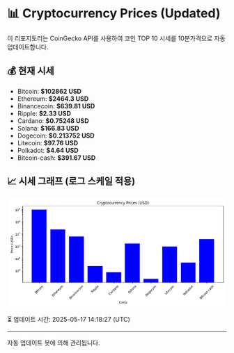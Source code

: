 
# 📊 Cryptocurrency Prices (Updated)

이 리포지토리는 CoinGecko API를 사용하여 코인 TOP 10 시세를 10분가격으로 자동 업데이트합니다.

## 💰 현재 시세
- Bitcoin: **$102862 USD**
- Ethereum: **$2464.3 USD**
- Binancecoin: **$639.81 USD**
- Ripple: **$2.33 USD**
- Cardano: **$0.75248 USD**
- Solana: **$166.83 USD**
- Dogecoin: **$0.213752 USD**
- Litecoin: **$97.76 USD**
- Polkadot: **$4.64 USD**
- Bitcoin-cash: **$391.67 USD**

## 📈 시세 그래프 (로그 스케일 적용)
![Crypto Prices](crypto_prices.png)

⏳ 업데이트 시간: 2025-05-17 14:18:27 (UTC)

---
자동 업데이트 봇에 의해 관리됩니다.
